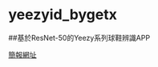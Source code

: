 # yeezyid_bygetx
##基於ResNet-50的Yeezy系列球鞋辨識APP

[簡報網址](https://www.canva.com/design/DAEgQryh9no/CH68JWIFBkr6FeGffeOFfA/view?website#2:resnet-50-yeezy-app)